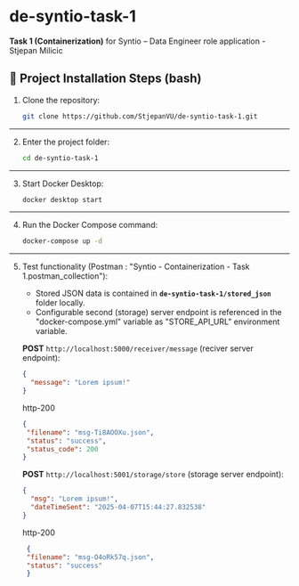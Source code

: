 # de-syntio-task-1

**Task 1 (Containerization)** for Syntio – Data Engineer role application - Stjepan Milicic

## 🚀 Project Installation Steps (bash)

1. Clone the repository:

    ```bash
    git clone https://github.com/StjepanVU/de-syntio-task-1.git
    ```

---

2. Enter the project folder:

    ```bash
    cd de-syntio-task-1
    ```

---

3. Start Docker Desktop:

    ```bash
    docker desktop start
    ```

---

4. Run the Docker Compose command:

    ```bash
    docker-compose up -d
    ```

---

5. Test functionality (Postman : "Syntio - Containerization - Task 1.postman_collection"):
    
    - Stored JSON data is contained in **`de-syntio-task-1/stored_json`** folder locally.
    - Configurable second (storage) server endpoint is referenced in the "docker-compose.yml" variable as "STORE_API_URL" environment variable.   

    **POST** `http://localhost:5000/receiver/message` (reciver server endpoint):
    ```json
    {
      "message": "Lorem ipsum!"
    }
    ```
    http-200
   ```json
   {
    "filename": "msg-Ti8AOOXu.json",
    "status": "success",
    "status_code": 200
   }
   ```
   
  

    **POST** `http://localhost:5001/storage/store` (storage server endpoint):
    ```json
    {
      "msg": "Lorem ipsum!",
      "dateTimeSent": "2025-04-07T15:44:27.832538"
    }
   ```
     http-200
   ```json
    {
    "filename": "msg-O4oRk57q.json",
    "status": "success"
    }
   ```
